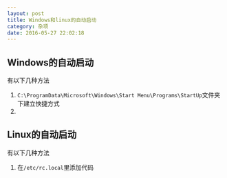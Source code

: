 ```yaml
---
layout: post
title: Windows和linux的自动启动
category: 杂项
date: 2016-05-27 22:02:18
---
```


## Windows的自动启动
有以下几种方法
1. `C:\ProgramData\Microsoft\Windows\Start Menu\Programs\StartUp`文件夹下建立快捷方式
2.

## Linux的自动启动
有以下几种方法
1. 在`/etc/rc.local`里添加代码
